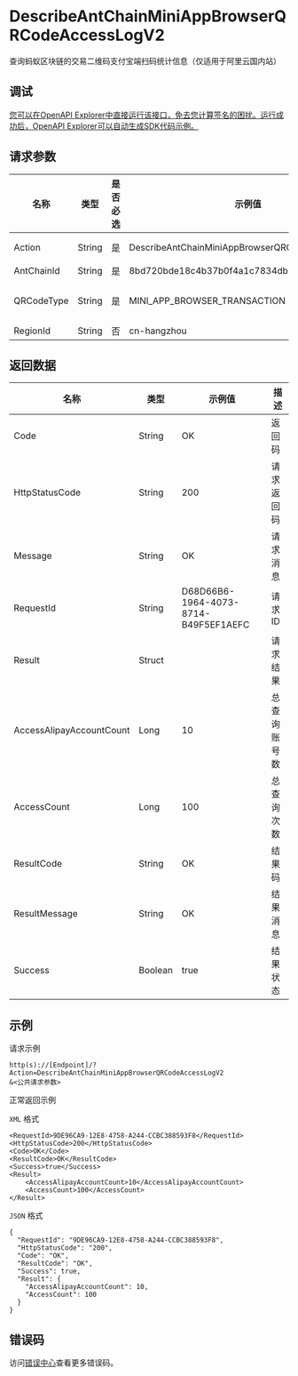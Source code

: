# DescribeAntChainMiniAppBrowserQRCodeAccessLogV2

查询蚂蚁区块链的交易二维码支付宝端扫码统计信息（仅适用于阿里云国内站）

## 调试

[您可以在OpenAPI Explorer中直接运行该接口，免去您计算签名的困扰。运行成功后，OpenAPI Explorer可以自动生成SDK代码示例。](https://api.aliyun.com/#product=Baas&api=DescribeAntChainMiniAppBrowserQRCodeAccessLogV2&type=RPC&version=2018-12-21)

## 请求参数

|名称|类型|是否必选|示例值|描述|
|--|--|----|---|--|
|Action|String|是|DescribeAntChainMiniAppBrowserQRCodeAccessLogV2|系统规定参数。取值：DescribeAntChainMiniAppBrowserQRCodeAccessLogV2。 |
|AntChainId|String|是|8bd720bde18c4b37b0f4a1c7834db163|区块链ID |
|QRCodeType|String|是|MINI\_APP\_BROWSER\_TRANSACTION|二维码类型，当前可以选值为 MINI\_APP\_BROWSER\_TRANSACTION 代表支付宝小程序区块链浏览器。 |
|RegionId|String|否|cn-hangzhou|地域ID，限制cn-hangzhou |

## 返回数据

|名称|类型|示例值|描述|
|--|--|---|--|
|Code|String|OK|返回码 |
|HttpStatusCode|String|200|请求返回码 |
|Message|String|OK|请求消息 |
|RequestId|String|D68D66B6-1964-4073-8714-B49F5EF1AEFC|请求ID |
|Result|Struct| |请求结果 |
|AccessAlipayAccountCount|Long|10|总查询账号数 |
|AccessCount|Long|100|总查询次数 |
|ResultCode|String|OK|结果码 |
|ResultMessage|String|OK|结果消息 |
|Success|Boolean|true|结果状态 |

## 示例

请求示例

```
http(s)://[Endpoint]/?Action=DescribeAntChainMiniAppBrowserQRCodeAccessLogV2
&<公共请求参数>
```

正常返回示例

`XML` 格式

```
<RequestId>9DE96CA9-12E8-4758-A244-CCBC388593F8</RequestId>
<HttpStatusCode>200</HttpStatusCode>
<Code>OK</Code>
<ResultCode>OK</ResultCode>
<Success>true</Success>
<Result>
    <AccessAlipayAccountCount>10</AccessAlipayAccountCount>
    <AccessCount>100</AccessCount>
</Result>
```

`JSON` 格式

```
{
  "RequestId": "9DE96CA9-12E8-4758-A244-CCBC388593F8",
  "HttpStatusCode": "200",
  "Code": "OK",
  "ResultCode": "OK",
  "Success": true,
  "Result": {
    "AccessAlipayAccountCount": 10,
    "AccessCount": 100
  }
}
```

## 错误码

访问[错误中心](https://error-center.aliyun.com/status/product/Baas)查看更多错误码。


